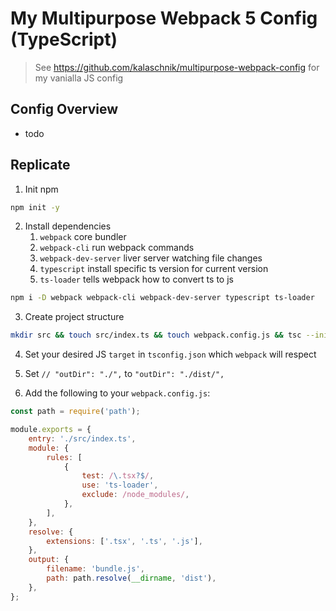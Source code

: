 # My Multipurpose Webpack 5 Config (TypeScript)

> See https://github.com/kalaschnik/multipurpose-webpack-config for my vanialla JS config

## Config Overview

- todo

## Replicate

1. Init npm

```bash
npm init -y
```

2. Install dependencies
   1. `webpack` core bundler
   2. `webpack-cli` run webpack commands
   3. `webpack-dev-server` liver server watching file changes
   4. `typescript` install specific ts version for current version
   5. `ts-loader` tells webpack how to convert ts to js

```bash
npm i -D webpack webpack-cli webpack-dev-server typescript ts-loader
```

3. Create project structure

```bash
mkdir src && touch src/index.ts && touch webpack.config.js && tsc --init
```

4. Set your desired JS `target` in `tsconfig.json` which `webpack` will respect
5. Set `// "outDir": "./",` to `"outDir": "./dist/",`

6. Add the following to your `webpack.config.js`:

```javascript
const path = require('path');

module.exports = {
	entry: './src/index.ts',
	module: {
		rules: [
			{
				test: /\.tsx?$/,
				use: 'ts-loader',
				exclude: /node_modules/,
			},
		],
	},
	resolve: {
		extensions: ['.tsx', '.ts', '.js'],
	},
	output: {
		filename: 'bundle.js',
		path: path.resolve(__dirname, 'dist'),
	},
};
```
